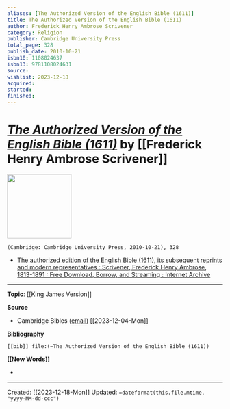```yaml
---
aliases: [The Authorized Version of the English Bible (1611)]
title: The Authorized Version of the English Bible (1611)
author: Frederick Henry Ambrose Scrivener
category: Religion
publisher: Cambridge University Press
total_page: 328
publish_date: 2010-10-21
isbn10: 1108024637
isbn13: 9781108024631
source: 
wishlist: 2023-12-18
acquired: 
started: 
finished: 
---
```

# *[The Authorized Version of the English Bible (1611)]()* by [[Frederick Henry Ambrose Scrivener]]

<img src="http://books.google.com/books/content?id=tly3gU8O9QUC&printsec=frontcover&img=1&zoom=1&edge=curl&source=gbs_api" width=150>

`(Cambridge: Cambridge University Press, 2010-10-21), 328`

- [The authorized edition of the English Bible (1611), its subsequent reprints and modern representatives : Scrivener, Frederick Henry Ambrose, 1813-1891 : Free Download, Borrow, and Streaming : Internet Archive](https://archive.org/details/authorizededitio00scri/page/n5/mode/2up)

--- 
**Topic**: [[King James Version]]

**Source**
- Cambridge Bibles ([email](https://mail.google.com/mail/u/1/#inbox/FMfcgzGwHxtkbfgWfRRLbcCcvtkqmVCS)) [[2023-12-04-Mon]]

**Bibliography**

```query
[[bib]] file:(~The Authorized Version of the English Bible (1611))
```
 

**[[New Words]]**

- 

---
Created: [[2023-12-18-Mon]]
Updated: `=dateformat(this.file.mtime, "yyyy-MM-dd-ccc")`